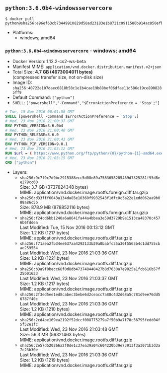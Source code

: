 ## `python:3.6.0b4-windowsservercore`

```console
$ docker pull python@sha256:e96ef63cb73449910829d58ad23183e1b8721c0911580b914ac850efbcd21708
```

-	Platforms:
	-	windows; amd64

### `python:3.6.0b4-windowsservercore` - windows; amd64

-	Docker Version: 1.12.2-cs2-ws-beta
-	Manifest MIME: `application/vnd.docker.distribution.manifest.v2+json`
-	Total Size: **4.7 GB (4673004011 bytes)**  
	(compressed transfer size, not on-disk size)
-	Image ID: `sha256:40722e107daec0818b58c1e1b4cae19b88bef06dfae11d586e19ce8908285ff9`
-	Default Command: `["python"]`
-	`SHELL`: `["powershell","-Command","$ErrorActionPreference = 'Stop';"]`

```dockerfile
# Tue, 15 Nov 2016 00:01:58 GMT
SHELL [powershell -Command $ErrorActionPreference = 'Stop';]
# Wed, 23 Nov 2016 21:00:37 GMT
ENV PYTHON_VERSION=3.6.0b4
# Wed, 23 Nov 2016 21:00:40 GMT
ENV PYTHON_RELEASE=3.6.0
# Wed, 23 Nov 2016 21:00:43 GMT
ENV PYTHON_PIP_VERSION=9.0.1
# Wed, 23 Nov 2016 21:03:12 GMT
RUN $url = ('https://www.python.org/ftp/python/{0}/python-{1}-amd64.exe' -f $env:PYTHON_RELEASE, $env:PYTHON_VERSION); 	Write-Host ('Downloading {0} ...' -f $url); 	(New-Object System.Net.WebClient).DownloadFile($url, 'python.exe'); 		Write-Host 'Installing ...'; 	Start-Process python.exe -Wait 		-ArgumentList @( 			'/quiet', 			'InstallAllUsers=1', 			'TargetDir=C:\Python', 			'PrependPath=1', 			'Shortcuts=0', 			'Include_doc=0', 			'Include_test=0' 		); 		$env:PATH = [Environment]::GetEnvironmentVariable('PATH', [EnvironmentVariableTarget]::Machine); 		Write-Host 'Verifying install ...'; 	Write-Host '  python --version'; python --version; 		Write-Host 'Removing ...'; 	Remove-Item python.exe -Force; 		$pipInstall = ('pip=={0}' -f $env:PYTHON_PIP_VERSION); 	Write-Host ('Installing {0} ...' -f $pipInstall); 	pip install --no-cache-dir --upgrade --force-reinstall $pipInstall; 		Write-Host 'Verifying pip install ...'; 	pip --version; 		Write-Host 'Complete.';
# Wed, 23 Nov 2016 21:03:15 GMT
CMD ["python"]
```

-	Layers:
	-	`sha256:9c7f9c7d9bc2915388ecc5d08e89a7583658285469d7325281f95d8ee279cc60`  
		Size: 3.7 GB (3737824348 bytes)  
		MIME: application/vnd.docker.image.rootfs.foreign.diff.tar.gzip
	-	`sha256:d33fff6043a134da85e10360f9932543f1dfc0c3a22e1edd062aa9b088a86c5b`  
		Size: 878.9 MB (878852116 bytes)  
		MIME: application/vnd.docker.image.rootfs.foreign.diff.tar.gzip
	-	`sha256:f24cd6bb1240a6a8641fa44a4bbea3e59d3729b9e1513ca48370c4576b6fddea`  
		Last Modified: Tue, 15 Nov 2016 00:13:12 GMT  
		Size: 1.2 KB (1217 bytes)  
		MIME: application/vnd.docker.image.rootfs.diff.tar.gzip
	-	`sha256:f71aea2fb34ee637aa4292133b29a0babfc35a30f5565b4c1dd755cbae259554`  
		Last Modified: Wed, 23 Nov 2016 21:03:36 GMT  
		Size: 1.2 KB (1221 bytes)  
		MIME: application/vnd.docker.image.rootfs.diff.tar.gzip
	-	`sha256:b3a9f0becc68f0d8db473748448427b8d7630a7e9825a1fcb616b57f25b01633`  
		Last Modified: Wed, 23 Nov 2016 21:03:37 GMT  
		Size: 1.2 KB (1217 bytes)  
		MIME: application/vnd.docker.image.rootfs.diff.tar.gzip
	-	`sha256:2f3ed5ee1ed8cabec3bebe6d2ceacc7a88c4d2d68a5c781d9ee76dd56787f40c`  
		Last Modified: Wed, 23 Nov 2016 21:03:36 GMT  
		Size: 1.2 KB (1210 bytes)  
		MIME: application/vnd.docker.image.rootfs.diff.tar.gzip
	-	`sha256:2cd4be169ea2192f52dccf008775279a7f50b9a7f78c56795fedd04f5f52e1fc`  
		Last Modified: Wed, 23 Nov 2016 21:03:48 GMT  
		Size: 56.3 MB (56321463 bytes)  
		MIME: application/vnd.docker.image.rootfs.diff.tar.gzip
	-	`sha256:2e57d520266a2f0de1c37ea39a04c604220b39e73913f3a3071b3d3a7c23b30e`  
		Last Modified: Wed, 23 Nov 2016 21:03:36 GMT  
		Size: 1.2 KB (1219 bytes)  
		MIME: application/vnd.docker.image.rootfs.diff.tar.gzip
